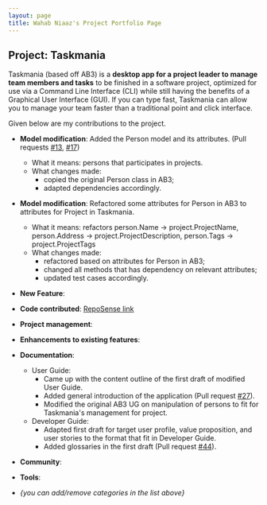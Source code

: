```yaml
---
layout: page
title: Wahab Niaaz's Project Portfolio Page
---
```


## Project: Taskmania

Taskmania (based off AB3) is a **desktop app for a project leader to manage team members and tasks** to be finished in a
 software project, optimized for use via a Command Line Interface (CLI) while still having the benefits of a 
 Graphical User Interface (GUI). If you can type fast, Taskmania can allow you to manage your team faster than 
 a traditional point and click interface.
 
Given below are my contributions to the project.

* **Model modification**: Added the Person model and its attributes. (Pull requests [\#13](https://github.com/AY2021S1-CS2103T-W10-3/tp/pull/13), [\#17](https://github.com/AY2021S1-CS2103T-W10-3/tp/pull/17))
  * What it means: persons that participates in projects.
  * What changes made: 
    * copied the original Person class in AB3;
    * adapted dependencies accordingly. 

* **Model modification**: Refactored some attributes for Person in AB3 to attributes for Project in Taskmania.
  * What it means: refactors person.Name -> project.ProjectName, person.Address -> project.ProjectDescription, person.Tags -> project.ProjectTags
  * What changes made: 
    * refactored based on attributes for Person in AB3;
    * changed all methods that has dependency on relevant attributes;
    * updated test cases accordingly.

* **New Feature**: 

* **Code contributed**: [RepoSense link]()

* **Project management**:

* **Enhancements to existing features**:

* **Documentation**:
  * User Guide:
    * Came up with the content outline of the first draft of modified User Guide.
    * Added general introduction of the application (Pull request [\#27](https://github.com/AY2021S1-CS2103T-W10-3/tp/pull/27)).
    * Modified the original AB3 UG on manipulation of persons to fit for Taskmania's management for project.
  * Developer Guide:
    * Adapted first draft for target user profile, value proposition, and user stories to the format that fit in Developer Guide.
    * Added glossaries in the first draft (Pull request [\#44](https://github.com/AY2021S1-CS2103T-W10-3/tp/pull/44)).

* **Community**:

* **Tools**:

* _{you can add/remove categories in the list above}_
